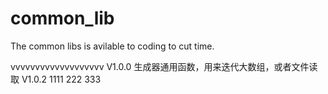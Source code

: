 # common_lib
The common libs is avilable to coding to cut time. 

vvvvvvvvvvvvvvvvvvv
V1.0.0
生成器通用函数，用来迭代大数组，或者文件读取
V1.0.2
1111
222
333